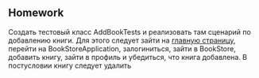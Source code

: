 ##  Homework

Создать тестовый класс AddBookTests и реализовать там сценарий по добавлению книги. Для этого следует зайти на [главную страницу](https://demoqa.com/), перейти на BookStoreApplication, залогиниться, зайти в BookStore, добавить книгу, зайти в профиль и убедиться, что книга добавлена. В постусловии книгу следует удалить